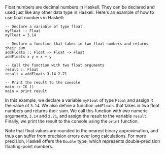 Float numbers are decimal numbers in Haskell. They can be declared and used just like any other data type in Haskell. Here's an example of how to use float numbers in Haskell:

```
-- Declare a variable of type float
myFloat :: Float
myFloat = 3.14

-- Declare a function that takes in two float numbers and returns their sum
addFloats :: Float -> Float -> Float
addFloats x y = x + y

-- Call the function with two float arguments
result :: Float
result = addFloats 3.14 2.71

-- Print the result to the console
main :: IO ()
main = print result
```

In this example, we declare a variable `myFloat` of type `Float` and assign it the value of `3.14`. We also define a function `addFloats` that takes in two float numbers and returns their sum. We call this function with two numeric arguments, `3.14` and `2.71`, and assign the result to the variable `result`. Finally, we print the result to the console using the `print` function. 

Note that float values are rounded to the nearest binary approximation, and thus can suffer from precision errors over long calculations. For more precision, Haskell offers the `Double` type, which represents double-precision floating-point numbers.
